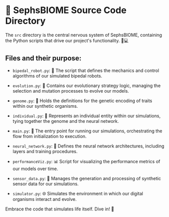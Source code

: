 # 🧬 SephsBIOME Source Code Directory

The `src` directory is the central nervous system of SephsBIOME, containing the Python scripts that drive our project's functionality. 🧠💻

## Files and their purpose:

- `bipedal_robot.py`: 🤖 The script that defines the mechanics and control algorithms of our simulated bipedal robots.

- `evolution.py`: 🧬 Contains our evolutionary strategy logic, managing the selection and mutation processes to evolve our models.

- `genome.py`: 📜 Holds the definitions for the genetic encoding of traits within our synthetic organisms.

- `individual.py`: 👤 Represents an individual entity within our simulations, tying together the genome and the neural network.

- `main.py`: 🚀 The entry point for running our simulations, orchestrating the flow from initialization to execution.

- `neural_network.py`: 🧠 Defines the neural network architectures, including layers and training procedures.

- `performanceViz.py`: 📊 Script for visualizing the performance metrics of our models over time.

- `sensor_data.py`: 📡 Manages the generation and processing of synthetic sensor data for our simulations.

- `simulator.py`: 🌐 Simulates the environment in which our digital organisms interact and evolve.

Embrace the code that simulates life itself. Dive in! 🌊
